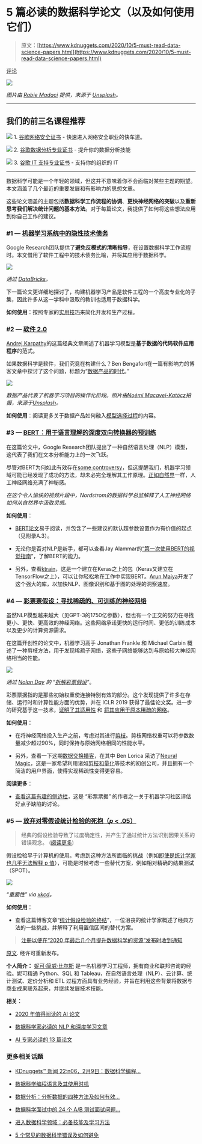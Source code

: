 # 5 篇必读的数据科学论文（以及如何使用它们）

> 原文：[https://www.kdnuggets.com/2020/10/5-must-read-data-science-papers.html](https://www.kdnuggets.com/2020/10/5-must-read-data-science-papers.html)

[评论](#comments)

![](../Images/49c4709a878e9936f82cec20829980e1.png)

*图片由 [Rabie Madaci](https://unsplash.com/@rbmadaci?utm_source=medium&utm_medium=referral) 提供，来源于 [Unsplash](https://unsplash.com/?utm_source=medium&utm_medium=referral)。*

* * *

## 我们的前三名课程推荐

![](../Images/0244c01ba9267c002ef39d4907e0b8fb.png) 1\. [谷歌网络安全证书](https://www.kdnuggets.com/google-cybersecurity) - 快速进入网络安全职业的快车道。

![](../Images/e225c49c3c91745821c8c0368bf04711.png) 2\. [谷歌数据分析专业证书](https://www.kdnuggets.com/google-data-analytics) - 提升你的数据分析技能

![](../Images/0244c01ba9267c002ef39d4907e0b8fb.png) 3\. [谷歌 IT 支持专业证书](https://www.kdnuggets.com/google-itsupport) - 支持你的组织的 IT

* * *

数据科学可能是一个年轻的领域，但这并不意味着你不会面临对某些主题的期望。本文涵盖了几个最近的重要发展和有影响力的思想文章。

这些论文涵盖的主题包括**数据科学工作流程的协调**、**更快神经网络的突破**以及**重新思考我们解决统计问题的基本方法**。对于每篇论文，我提供了如何将这些想法应用到你自己工作的建议。

### #1 — [机器学习系统中的隐性技术债务](https://papers.nips.cc/paper/5656-hidden-technical-debt-in-machine-learning-systems.pdf)

Google Research团队提供了**避免反模式的清晰指导**，在设置数据科学工作流程时。本文借用了软件工程中的技术债务比喻，并将其应用于数据科学。

![](../Images/d7a3eb411e8454e50fc5b0cf639b5931.png)

*通过 [DataBricks](https://databricks.com/resources)。*

下一篇论文更详细地探讨了，构建机器学习产品是软件工程的一个高度专业化的子集，因此许多从这一学科中汲取的教训也适用于数据科学。

**如何使用**：按照专家的[实用技巧](https://papers.nips.cc/paper/5656-hidden-technical-debt-in-machine-learning-systems.pdf)来简化开发和生产过程。

### #2 — [软件 2.0](https://medium.com/@karpathy/software-2-0-a64152b37c35)

[Andrej Karpathy](https://medium.com/u/ac9d9a35533e?source=post_page-----487cce9a2020--------------------------------)的这篇经典文章阐述了机器学习模型是**基于数据的代码软件应用程序**的范式。

如果数据科学是软件，我们究竟在构建什么？Ben Bengafort在一篇有影响力的博客文章中探讨了这个问题，标题为“[数据产品的时代](https://districtdatalabs.silvrback.com/the-age-of-the-data-product)。”

![](../Images/37f3758d76bb90a36b2120462fcdeb7a.png)

*数据产品代表了机器学习项目的操作化阶段。照片由[Noémi Macavei-Katócz](https://unsplash.com/@noemieke?utm_source=medium&utm_medium=referral)拍摄，来源于[Unsplash](https://unsplash.com/?utm_source=medium&utm_medium=referral)。*

**如何使用**：阅读更多关于数据产品如何融入[模型选择过程](https://medium.com/atlas-research/model-selection-d190fb8bbdda)的内容。

### #3 — [BERT：用于语言理解的深度双向转换器的预训练](https://arxiv.org/abs/1810.04805)

在这篇论文中，Google Research团队提出了一种自然语言处理（NLP）模型，这代表了我们在文本分析能力上的一次飞跃。

尽管对BERT为何如此有效存在[some controversy](https://text-machine-lab.github.io/blog/2020/bert-secrets/)，但这提醒我们，机器学习领域可能已经发现了成功的方法，却未必完全理解其工作原理。[正如自然界](https://www.youtube.com/watch?v=B7m0e-3u-1Y&t=1s)一样，人工神经网络充满了神秘感。

*在这个令人愉快的视频片段中，Nordstrom的数据科学总监解释了人工神经网络如何从自然界中汲取灵感。*

**如何使用**：

+   [BERT论文](https://arxiv.org/abs/1810.04805)易于阅读，并包含了一些建议的默认超参数设置作为有价值的起点（见附录A.3）。

+   无论你是否对NLP是新手，都可以查看Jay Alammar的[“第一次使用BERT的视觉指南](http://jalammar.github.io/a-visual-guide-to-using-bert-for-the-first-time/)”，了解BERT的能力。

+   另外，查看[ktrain](https://arxiv.org/abs/2004.10703)，这是一个建立在Keras之上的包（Keras又建立在TensorFlow之上），可以让你轻松地在工作中实现BERT。[Arun Maiya](https://medium.com/u/4581d07591d5?source=post_page-----487cce9a2020--------------------------------)开发了这个强大的库，以加快NLP、图像识别和基于图的处理的洞察速度。

### #4 — [彩票票假设：寻找稀疏的、可训练的神经网络](https://arxiv.org/abs/1803.03635)

虽然NLP模型越来越大（见GPT-3的1750亿参数），但也有一个正交的努力在寻找更小、更快、更高效的神经网络。这些网络承诺更快的运行时间、更低的训练成本以及更少的计算资源需求。

在这篇开创性的论文中，机器学习高手 Jonathan Frankle 和 Michael Carbin 概述了一种剪枝方法，用于发现稀疏子网络，这些子网络能够达到与原始较大神经网络相当的性能。

![](../Images/0bab24fe5c328bfb0161b39e85b4fbb3.png)

*通过 [Nolan Day](https://medium.com/u/6438fd23c99a?source=post_page-----487cce9a2020--------------------------------) 的 “[拆解彩票假设](https://towardsdatascience.com/breaking-down-the-lottery-ticket-hypothesis-ca1c053b3e58)”*。

彩票票据指的是那些初始权重使连接特别有效的部分。这个发现提供了许多在存储、运行时和计算性能方面的优势，并在 ICLR 2019 获得了最佳论文奖。进一步的研究基于这一技术，[证明了其适用性](https://arxiv.org/abs/2002.00585) 和 [将其应用于原本稀疏的网络](https://arxiv.org/abs/1911.11134)。

**如何使用**：

+   在将神经网络投入生产之前，考虑对其进行[剪枝](https://jacobgil.github.io/deeplearning/pruning-deep-learning)。剪枝网络权重可以将参数数量减少超过90%，同时保持与原始网络相同的性能水平。

+   另外，查看一下这期[数据交换播客](https://thedataexchange.media/software-and-commodity-hardware-can-handle-deep-learning/)，在其中 Ben Lorica 采访了[Neural Magic](https://neuralmagic.com/about/)，这是一家希望利用诸如[剪枝和量化](https://www.youtube.com/watch?v=3JWRVx1OKQQ)等技术的初创公司，并且拥有一个简洁的用户界面，使得实现稀疏性变得更容易。

**阅读更多**：

+   [查看这篇有趣的侧边栏](https://ml-retrospectives.github.io/neurips2019/accepted_retrospectives/2019/lottery-ticket/)，这是 “彩票票据” 的作者之一关于机器学习社区评估好点子缺陷的讨论。

### #5 — [放弃对零假设统计检验的死抱（*p* < .05）](https://www.researchgate.net/publication/312395254_Releasing_the_death-grip_of_null_hypothesis_statistical_testing_p_05_Applying_complexity_theory_and_somewhat_precise_outcome_testing_SPOT)

> 经典的假设检验导致了过度确定性，并产生了通过统计方法识别因果关系的错误观念。 ([阅读更多](http://wmbriggs.com/public/Briggs.ReplacementForHypothesisTesting.pdf))

假设检验早于计算机的使用。考虑到这种方法所面临的挑战（例如[即使是统计学家也几乎无法解释 p 值](https://fivethirtyeight.com/features/statisticians-found-one-thing-they-can-agree-on-its-time-to-stop-misusing-p-values/)），可能是时候考虑一些替代方案，例如相对精确的结果测试（SPOT）。

![](../Images/bb6b71489ba73c9b787f9ebd902bbff7.png)

*“重要性” via [xkcd](https://xkcd.com/882/)。*

**如何使用**：

+   查看这篇博客文章“[统计假设检验的终结](https://www.datasciencecentral.com/profiles/blogs/the-death-of-the-statistical-test-of-hypothesis)”，一位沮丧的统计学家概述了经典方法的一些挑战，并解释了利用置信区间的替代方案。

> [注册以便在“2020 年最后几个月提升数据科学的资源”发布时收到通知](https://page.co/ahje9p)

[原文](https://towardsdatascience.com/must-read-data-science-papers-487cce9a2020). 经许可重新发布。

**个人简介：** [妮可·简威·比尔斯](http://www.linkedin.com/in/nicole-janeway-bills) 是一名机器学习工程师，拥有商业和联邦咨询的经验。妮可精通 Python、SQL 和 Tableau，在自然语言处理（NLP）、云计算、统计测试、定价分析和 ETL 过程方面具有业务经验，并旨在利用这些背景将数据与商业成果联系起来，并继续发展技术技能。

**相关：**

+   [2020 年值得阅读的 AI 论文](https://www.kdnuggets.com/2020/09/ai-papers-read-2020.html)

+   [数据科学家必读的 NLP 和深度学习文章](https://www.kdnuggets.com/2020/08/must-read-nlp-deep-learning-articles.html)

+   [AI 专家必读的 13 篇论文](https://www.kdnuggets.com/2020/05/13-must-read-papers-ai-experts.html)

### 更多相关话题

+   [KDnuggets™ 新闻 22:n06，2月9日：数据科学编程…](https://www.kdnuggets.com/2022/n06.html)

+   [数据科学编程语言及其使用时机](https://www.kdnuggets.com/2022/02/data-science-programming-languages.html)

+   [数据分析：分析数据的四种方法及如何有效…](https://www.kdnuggets.com/2023/04/data-analytics-four-approaches-analyzing-data-effectively.html)

+   [数据科学面试中的 24 个 A/B 测试面试问题…](https://www.kdnuggets.com/2022/09/24-ab-testing-interview-questions-data-science-interviews-crack.html)

+   [进入数据科学领域：必备技能及学习方法](https://www.kdnuggets.com/breaking-into-data-science-essential-skills-and-how-to-learn-them)

+   [5 个常见的数据科学错误及如何避免](https://www.kdnuggets.com/5-common-data-science-mistakes-and-how-to-avoid-them)
